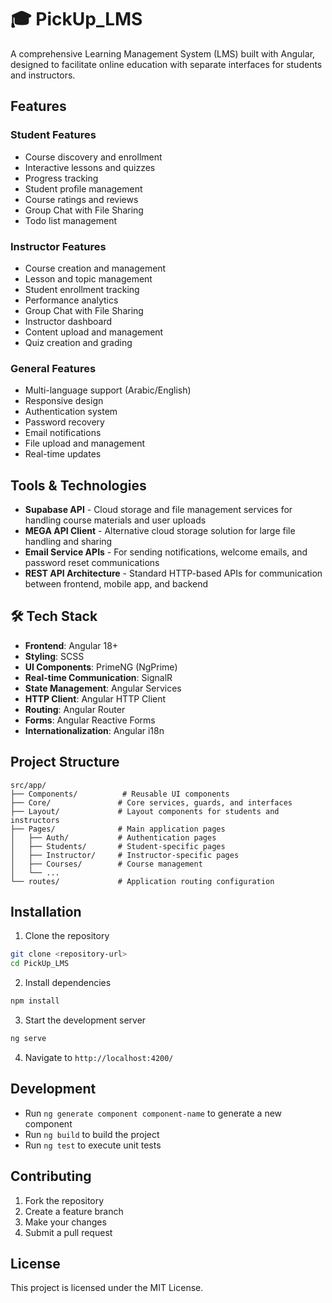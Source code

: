 # 🎓  PickUp_LMS

A comprehensive Learning Management System (LMS) built with Angular, designed to facilitate online education with separate interfaces for students and instructors.

## Features

### Student Features
- Course discovery and enrollment
- Interactive lessons and quizzes
- Progress tracking
- Student profile management
- Course ratings and reviews
-  Group Chat with File Sharing
- Todo list management

### Instructor Features
- Course creation and management
- Lesson and topic management
- Student enrollment tracking
- Performance analytics
- Group Chat with File Sharing
- Instructor dashboard
- Content upload and management
- Quiz creation and grading

### General Features
- Multi-language support (Arabic/English)
- Responsive design
- Authentication system
- Password recovery
- Email notifications
- File upload and management
- Real-time updates

## Tools & Technologies

- **Supabase API** - Cloud storage and file management services for handling course materials and user uploads
- **MEGA API Client** - Alternative cloud storage solution for large file handling and sharing
- **Email Service APIs** - For sending notifications, welcome emails, and password reset communications
- **REST API Architecture** - Standard HTTP-based APIs for communication between frontend, mobile app, and backend

## 🛠 Tech Stack

- **Frontend**: Angular 18+
- **Styling**: SCSS
- **UI Components**: PrimeNG (NgPrime) 
- **Real-time Communication**: SignalR 
- **State Management**: Angular Services
- **HTTP Client**: Angular HTTP Client
- **Routing**: Angular Router
- **Forms**: Angular Reactive Forms
- **Internationalization**: Angular i18n 


## Project Structure

```
src/app/
├── Components/          # Reusable UI components
├── Core/               # Core services, guards, and interfaces
├── Layout/             # Layout components for students and instructors
├── Pages/              # Main application pages
│   ├── Auth/           # Authentication pages
│   ├── Students/       # Student-specific pages
│   ├── Instructor/     # Instructor-specific pages
│   ├── Courses/        # Course management
│   └── ...
└── routes/             # Application routing configuration
```

## Installation

1. Clone the repository
```bash
git clone <repository-url>
cd PickUp_LMS
```

2. Install dependencies
```bash
npm install
```

3. Start the development server
```bash
ng serve
```

4. Navigate to `http://localhost:4200/`

## Development

- Run `ng generate component component-name` to generate a new component
- Run `ng build` to build the project
- Run `ng test` to execute unit tests

## Contributing

1. Fork the repository
2. Create a feature branch
3. Make your changes
4. Submit a pull request

## License

This project is licensed under the MIT License.
